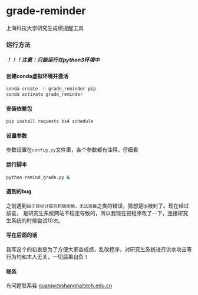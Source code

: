 # grade-reminder
上海科技大学研究生成绩提醒工具

### 运行方法

##### ！！！注意：只能运行在python3环境中

#### 创建conda虚拟环境并激活
```bash
conda create -n grade_reminder pip
conda activate grade_reminder
```

#### 安装依赖包
```bash
pip install requests bs4 schedule 
```
#### 设置参数
参数设置在`config.py`文件里，各个参数都有注释，仔细看

#### 运行脚本
```bash
python remind_grade.py &
```

#### 遇到的bug
之前遇到`由于目标计算机积极拒绝，无法连接`之类的错误，猜想是ip被封了。现在经过排查，
是研究生系统网站不稳定导致的，所以我现在把程序改了一下，连接研究生系统的时候尝试10次。

#### 写在后面的话
我写这个的初衷是为了方便大家查成绩，乱改程序，对研究生系统进行洪水攻击等行为均和本人无关，一切后果自负！

#### 联系
有问题联系我 <guanjw@shanghaitech.edu.cn>
